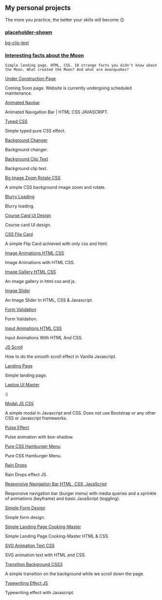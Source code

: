 ## My personal projects 
The more you practice, the better your skills will become 😉

### [placeholder-shown](https://rodionsibov.github.io/projects/placeholder-shown/index.html)

[bg-clip-text](https://rodionsibov.github.io/projects/bg-clip-text/index.html)

### [Interesting facts about the Moon](https://rodionsibov.github.io/projects/facts-about-the-moon/index.html)
```
Simple landing page. HTML, CSS. 10 strange facts you didn't know about the Moon. What created the Moon? And what are moonquakes?
```

[Under Construction Page](https://rodionsibov.github.io/projects/under-construction-page/index.html)

Coming Soon page. Website is currently undergoing scheduled maintenance.


[Animated Navbar](https://rodionsibov.github.io/projects/animated-navbar/index.html)

Animated Navigation Bar | HTML CSS JAVASCRIPT.


[Typed CSS](https://rodionsibov.github.io/projects/typed-css/index.html)

Simple typed pure CSS effect.


[Background Changer](https://rodionsibov.github.io/projects/background-changer/index.html)

Background changer.


[Background Clip Text](https://rodionsibov.github.io/projects/background-clip-text/index.html)

Background clip text.


[Bg Image Zoom Rotate CSS](https://rodionsibov.github.io/projects/bg-image-zoom-rotate-css/index.html)

A simple CSS background image zoom and rotate.


[Blurry Loading](https://rodionsibov.github.io/projects/blurry-loading/index.html)

Blurry loading.


[Course Card UI Design](https://rodionsibov.github.io/projects/course-card-ui-design/index.html)

Course card UI design.


[CSS Flip Card](https://rodionsibov.github.io/projects/css-flip-card/index.html)

A simple Flip Card achieved with only css and html.


[Image Animations HTML CSS](https://rodionsibov.github.io/projects/image-animations-html-css/index.html)

Image Animations with HTML CSS.


[Image Gallery HTML CSS](https://rodionsibov.github.io/projects/image-gallery-html-css/index.html)

An image gallery in html css and js.


[Image Slider](https://rodionsibov.github.io/projects/image-slider/index.html)

An Image Slider In HTML, CSS & Javascript.


[Form Validation](https://rodionsibov.github.io/projects/form-validation/index.html)

Form Validation.


[Input Animations HTML CSS](https://rodionsibov.github.io/projects/input-animations-html-css/index.html)

Input Animations With HTML And CSS.


[JS Scroll](https://rodionsibov.github.io/projects/js-scroll/index.html)

How to do the smooth scroll effect in Vanilla Javascript.


[Landing Page](https://rodionsibov.github.io/projects/landing-page/index.html)

Simple landing page.


[Laptop UI Master](https://rodionsibov.github.io/projects/laptop-ui-master/index.html)

:)

[Modal JS CSS](https://rodionsibov.github.io/projects/modal-js-css/index.html)

A simple modal in Javascript and CSS. Does not use Bootstrap or any other CSS or Javascript frameworks.


[Pulse Effect](https://rodionsibov.github.io/projects/pulse-effect/index.html)

Pulse animation with box-shadow.


[Pure CSS Hamburger Menu](https://rodionsibov.github.io/projects/pure-css-hamburger-menu/index.html)

Pure CSS Hamburger Menu.

[Rain Drops](https://rodionsibov.github.io/projects/rain-drops/index.html)

Rain Drops effect JS.


[Responsive Navigation Bar HTML, CSS, JavaScript](https://rodionsibov.github.io/projects/responsive-navbar/index.html)

Responsive navigation bar (burger menu) with media queries and a sprinkle of animations (keyframe) and basic JavaScript (toggling).


[Simple Form Design](https://rodionsibov.github.io/projects/simple-form-design/index.html)

Simple form design.


[Simple Landing Page Cooking-Master](https://rodionsibov.github.io/projects/simple-landing-page-cooking-master/index.html)

Simple Landing Page Cooking-Master HTML & CSS.


[SVG Animation Text CSS](https://rodionsibov.github.io/projects/svg-animation-text-css/index.html)

SVG animation text with HTML and CSS.


[Transition Background CSS3](https://rodionsibov.github.io/projects/transition-background-css3/index.html)

A simple transition on the background while we scroll down the page.


[Typewriting Effect JS](https://rodionsibov.github.io/projects/typewriting-effect-js/index.html)

Typewriting effect with Javascript.
